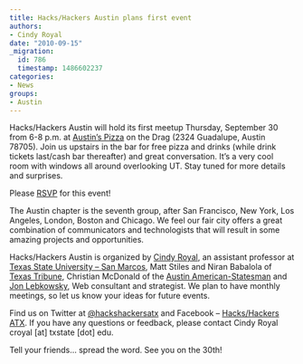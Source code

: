 ```yaml
---
title: Hacks/Hackers Austin plans first event
authors:
- Cindy Royal
date: "2010-09-15"
_migration:
  id: 786
  timestamp: 1486602237
categories:
- News
groups:
- Austin
---
```


Hacks/Hackers Austin will hold its first meetup Thursday, September 30 from 6-8 p.m. at [Austin&#8217;s Pizza][1] on the Drag (2324 Guadalupe, Austin 78705). Join us upstairs in the bar for free pizza and drinks (while drink tickets last/cash bar thereafter) and great conversation. It&#8217;s a very cool room with windows all around overlooking UT. Stay tuned for more details and surprises.

Please [RSVP][2] for this event!

The Austin chapter is the seventh group, after San Francisco, New York, Los Angeles, London, Boston and Chicago. We feel our fair city offers a great combination of communicators and technologists that will result in some amazing projects and opportunities.

Hacks/Hackers Austin is organized by [Cindy Royal][3], an assistant professor at [Texas State University &#8211; San Marcos][4], Matt Stiles and Niran Babalola of [Texas Tribune][5], Christian McDonald of the [Austin American-Statesman][6] and [Jon Lebkowsky][7], Web consultant and strategist. We plan to have monthly meetings, so let us know your ideas for future events.

Find us on Twitter at [@hackshackersatx][8] and Facebook &#8211; [Hacks/Hackers ATX][9]. If you have any questions or feedback, please contact Cindy Royal croyal [at] txstate [dot] edu.

Tell your friends&#8230; spread the word. See you on the 30th!

 [1]: http://www.austinspizza.com/locations.php
 [2]: http://meetup.com/u/21Mr
 [3]: http://cindyroyal.com/
 [4]: http://txstate.edu/
 [5]: http://texastribune.org/
 [6]: http://statesman.com/
 [7]: http://weblogsky.com/
 [8]: http://twitter.com/hackshackersatx
 [9]: http://www.facebook.com/#%21/pages/HacksHackers-ATX/144062202296894?ref=ts